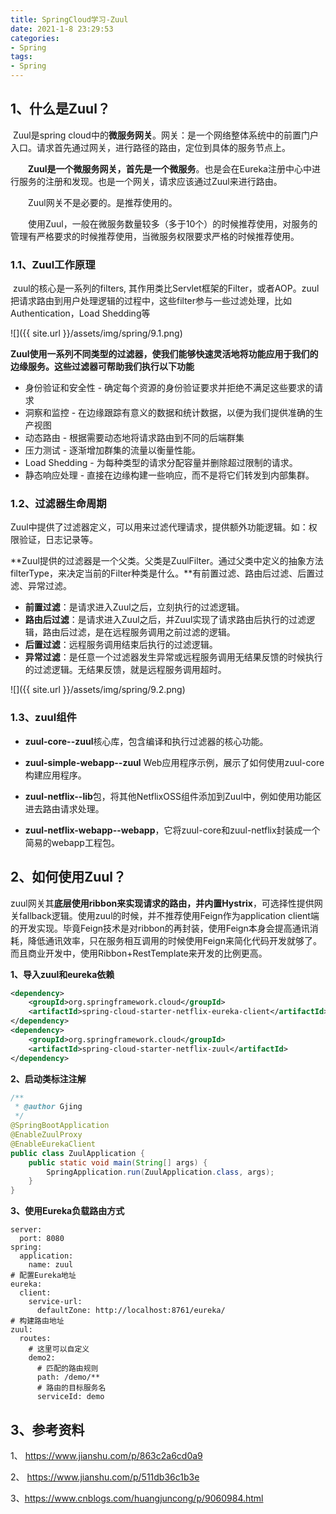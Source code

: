 ```yaml
---
title: SpringCloud学习-Zuul
date: 2021-1-8 23:29:53
categories:
- Spring
tags:
- Spring
---
```


## 1、什么是Zuul？

​       Zuul是spring cloud中的**微服务网关**。网关：是一个网络整体系统中的前置门户入口。请求首先通过网关，进行路径的路由，定位到具体的服务节点上。

　　**Zuul是一个微服务网关，首先是一个微服务**。也是会在Eureka注册中心中进行服务的注册和发现。也是一个网关，请求应该通过Zuul来进行路由。

　　Zuul网关不是必要的。是推荐使用的。

　　使用Zuul，一般在微服务数量较多（多于10个）的时候推荐使用，对服务的管理有严格要求的时候推荐使用，当微服务权限要求严格的时候推荐使用。

### 1.1、Zuul工作原理

​      zuul的核心是一系列的filters, 其作用类比Servlet框架的Filter，或者AOP。zuul把请求路由到用户处理逻辑的过程中，这些filter参与一些过滤处理，比如Authentication，Load Shedding等

![]({{ site.url }}/assets/img/spring/9.1.png)


**Zuul使用一系列不同类型的过滤器，使我们能够快速灵活地将功能应用于我们的边缘服务。这些过滤器可帮助我们执行以下功能**

- 身份验证和安全性 - 确定每个资源的身份验证要求并拒绝不满足这些要求的请求
- 洞察和监控 - 在边缘跟踪有意义的数据和统计数据，以便为我们提供准确的生产视图
- 动态路由 - 根据需要动态地将请求路由到不同的后端群集
- 压力测试 - 逐渐增加群集的流量以衡量性能。
- Load Shedding - 为每种类型的请求分配容量并删除超过限制的请求。
- 静态响应处理 - 直接在边缘构建一些响应，而不是将它们转发到内部集群。

### 1.2、过滤器生命周期

Zuul中提供了过滤器定义，可以用来过滤代理请求，提供额外功能逻辑。如：权限验证，日志记录等。 

**Zuul提供的过滤器是一个父类。父类是ZuulFilter。通过父类中定义的抽象方法filterType，来决定当前的Filter种类是什么。**有前置过滤、路由后过滤、后置过滤、异常过滤。

- **前置过滤**：是请求进入Zuul之后，立刻执行的过滤逻辑。
- **路由后过滤**：是请求进入Zuul之后，并Zuul实现了请求路由后执行的过滤逻辑，路由后过滤，是在远程服务调用之前过滤的逻辑。
- **后置过滤**：远程服务调用结束后执行的过滤逻辑。
- **异常过滤**：是任意一个过滤器发生异常或远程服务调用无结果反馈的时候执行的过滤逻辑。无结果反馈，就是远程服务调用超时。

![]({{ site.url }}/assets/img/spring/9.2.png)


### 1.3、zuul组件

- **zuul-core--zuul**核心库，包含编译和执行过滤器的核心功能。

-  **zuul-simple-webapp--zuul** Web应用程序示例，展示了如何使用zuul-core构建应用程序。

-  **zuul-netflix--lib**包，将其他NetflixOSS组件添加到Zuul中，例如使用功能区进去路由请求处理。

-  **zuul-netflix-webapp--webapp**，它将zuul-core和zuul-netflix封装成一个简易的webapp工程包。

## 2、如何使用Zuul？

​      zuul网关其**底层使用ribbon来实现请求的路由，并内置Hystrix**，可选择性提供网关fallback逻辑。使用zuul的时候，并不推荐使用Feign作为application client端的开发实现。毕竟Feign技术是对ribbon的再封装，使用Feign本身会提高通讯消耗，降低通讯效率，只在服务相互调用的时候使用Feign来简化代码开发就够了。而且商业开发中，使用Ribbon+RestTemplate来开发的比例更高。 

**1、导入zuul和eureka依赖**

```xml
<dependency>
    <groupId>org.springframework.cloud</groupId>
    <artifactId>spring-cloud-starter-netflix-eureka-client</artifactId>
</dependency>
<dependency>
    <groupId>org.springframework.cloud</groupId>
    <artifactId>spring-cloud-starter-netflix-zuul</artifactId>
</dependency>
```

**2、启动类标注注解**

```java
/**
 * @author Gjing
 */
@SpringBootApplication
@EnableZuulProxy
@EnableEurekaClient
public class ZuulApplication {
    public static void main(String[] args) {
        SpringApplication.run(ZuulApplication.class, args);
    }
}
```

**3、使用Eureka负载路由方式**

```hxml
server:
  port: 8080
spring:
  application:
    name: zuul
# 配置Eureka地址
eureka:
  client:
    service-url:
      defaultZone: http://localhost:8761/eureka/
# 构建路由地址
zuul:
  routes:
    # 这里可以自定义
    demo2:
      # 匹配的路由规则
      path: /demo/**
      # 路由的目标服务名
      serviceId: demo
```

## 3、参考资料

1、 https://www.jianshu.com/p/863c2a6cd0a9 

2、 https://www.jianshu.com/p/511db36c1b3e 

3、https://www.cnblogs.com/huangjuncong/p/9060984.html
